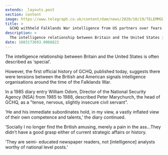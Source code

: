 ```yaml
--- 
extends: _layouts.post 
section: content 
image: https://www.telegraph.co.uk/content/dam/news/2020/10/19/TELEMMGLPICT000199098576_trans_NvBQzQNjv4BqkyrNkuNts8z1o5MEns8nscQGOPRQ3Xmga691fuPSfr0.jpeg?impolicy=logo-overlay 
title: > 
  GCHQ withheld Falklands War intelligence from US partners over fears it would be 'leaked' to Argentina, says first official history 
description: > 
  The intelligence relationship between Britain and the United States is often described as ‘special’.However, the first official history of GCHQ, published today, suggests there were tensions between the British and American signals intelligence organisations around the time of the Falklands War.In a 1985 diary entry William Odom, Director of the National Security Agency (NSA) from 1985 to 1988, described Peter Marychurch, the head of GCHQ, as a "tense, nervous, slightly insecure civil servant”.‘He and his immediate subordinates hold, in my view, a vastly inflated view of their own competence and talents,’ the diary continued.‘They are semi- educated newspaper readers, not [intelligence] analysts worthy of national level posts.’ 
date: 1603173693.0066822 
--- 
```

<div><p>The intelligence relationship between Britain and the United States is often described as &#8216;special&#8217;.</p>
<p>However, the first official history of GCHQ, published today, suggests there were tensions between the British and American signals intelligence organisations around the time of the Falklands War.</p>
<p>In a 1985 diary entry William Odom, Director of the National Security Agency (NSA) from 1985 to 1988, described Peter Marychurch, the head of GCHQ, as a "tense, nervous, slightly insecure civil servant&#8221;.</p>
<p>&#8216;He and his immediate subordinates hold, in my view, a vastly inflated view of their own competence and talents,&#8217; the diary continued.&#160;</p>
<p>&#8216;Socially I no longer find the British amusing, merely a pain in the ass...They didn&#8217;t have a good grasp either of current strategic affairs or history.&#160;</p>
<p>&#8216;They are semi- educated newspaper readers, not [intelligence] analysts worthy of national level posts.&#8217;</p>
</div>